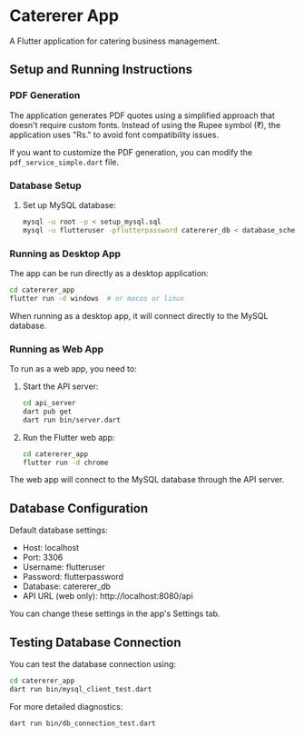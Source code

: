 # Catererer App

A Flutter application for catering business management.

## Setup and Running Instructions

### PDF Generation

The application generates PDF quotes using a simplified approach that doesn't require custom fonts. Instead of using the Rupee symbol (₹), the application uses "Rs." to avoid font compatibility issues.

If you want to customize the PDF generation, you can modify the `pdf_service_simple.dart` file.

### Database Setup

1. Set up MySQL database:
   ```bash
   mysql -u root -p < setup_mysql.sql
   mysql -u flutteruser -pflutterpassword catererer_db < database_schema.sql
   ```

### Running as Desktop App

The app can be run directly as a desktop application:

```bash
cd catererer_app
flutter run -d windows  # or macos or linux
```

When running as a desktop app, it will connect directly to the MySQL database.

### Running as Web App

To run as a web app, you need to:

1. Start the API server:
   ```bash
   cd api_server
   dart pub get
   dart run bin/server.dart
   ```

2. Run the Flutter web app:
   ```bash
   cd catererer_app
   flutter run -d chrome
   ```

The web app will connect to the MySQL database through the API server.

## Database Configuration

Default database settings:
- Host: localhost
- Port: 3306
- Username: flutteruser
- Password: flutterpassword
- Database: catererer_db
- API URL (web only): http://localhost:8080/api

You can change these settings in the app's Settings tab.

## Testing Database Connection

You can test the database connection using:

```bash
cd catererer_app
dart run bin/mysql_client_test.dart
```

For more detailed diagnostics:

```bash
dart run bin/db_connection_test.dart
```
